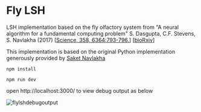 # Fly LSH
LSH implementation based on the fly olfactory system from "A neural algorithm for a fundamental computing problem" S. Dasgupta, C.F. Stevens, S. Navlakha (2017)
[[Science, 358, 6364:793-796.](http://science.sciencemag.org/content/sci/358/6364/793.full.pdf?ijkey=aX3uts9Y4xqPE&keytype=ref&siteid=sci)] [[bioRxiv](https://www.biorxiv.org/content/early/2017/08/25/180471)]

This implementation is based on the original Python implementation generously provided by [Saket Navlakha](http://www.snl.salk.edu/~navlakha/)

```
npm install

npm run dev
```

open http://localhost:3000/ to view debug output as below

![flylshdebugoutput](https://user-images.githubusercontent.com/232036/35764107-19e3e0fa-0880-11e8-9287-02b14d31da9a.png)

